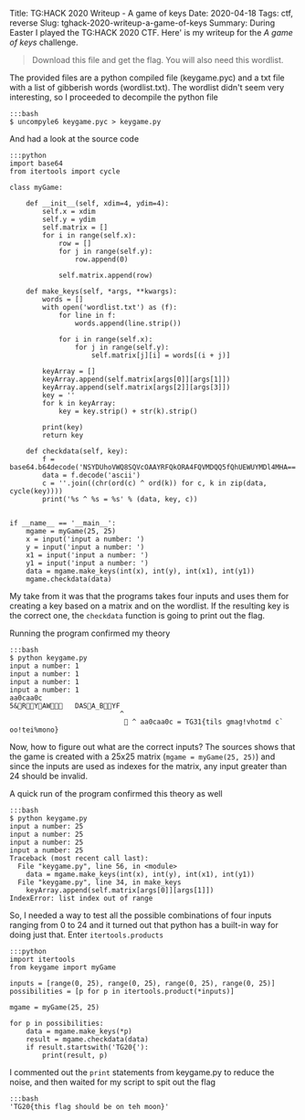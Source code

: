 Title: TG:HACK 2020 Writeup - A game of keys
Date: 2020-04-18
Tags: ctf, reverse
Slug: tghack-2020-writeup-a-game-of-keys
Summary: During Easter I played the TG:HACK 2020 CTF. Here' is my writeup for the _A game of keys_ challenge.

> Download this file and get the flag. You will also need this wordlist.

The provided files are a python compiled file (keygame.pyc) and a txt file with a list of gibberish words (wordlist.txt). The wordlist didn't seem very interesting, so I proceeded to decompile the python file

    :::bash
    $ uncompyle6 keygame.pyc > keygame.py

And had a look at the source code

    :::python
    import base64
    from itertools import cycle

    class myGame:

        def __init__(self, xdim=4, ydim=4):
            self.x = xdim
            self.y = ydim
            self.matrix = []
            for i in range(self.x):
                row = []
                for j in range(self.y):
                    row.append(0)

                self.matrix.append(row)

        def make_keys(self, *args, **kwargs):
            words = []
            with open('wordlist.txt') as (f):
                for line in f:
                    words.append(line.strip())

                for i in range(self.x):
                    for j in range(self.y):
                        self.matrix[j][i] = words[(i + j)]

            keyArray = []
            keyArray.append(self.matrix[args[0]][args[1]])
            keyArray.append(self.matrix[args[2]][args[3]])
            key = ''
            for k in keyArray:
                key = key.strip() + str(k).strip()

            print(key)
            return key

        def checkdata(self, key):
            f = base64.b64decode('NSYDUhoVWQ8SQVcOAAYRFQkORA4FQVMDQQ5fQhUEWUYMDl4MHA==')
            data = f.decode('ascii')
            c = ''.join((chr(ord(c) ^ ord(k)) for c, k in zip(data, cycle(key))))
            print('%s ^ %s = %s' % (data, key, c))


    if __name__ == '__main__':
        mgame = myGame(25, 25)
        x = input('input a number: ')
        y = input('input a number: ')
        x1 = input('input a number: ')
        y1 = input('input a number: ')
        data = mgame.make_keys(int(x), int(y), int(x1), int(y1))
        mgame.checkdata(data)

My take from it was that the programs takes four inputs and uses them for creating a key based on a matrix and on the wordlist. If the resulting key is the correct one, the `checkdata` function is going to print out the flag.

Running the program confirmed my theory

    :::bash
    $ python keygame.py
    input a number: 1
    input a number: 1
    input a number: 1
    input a number: 1
    aa0caa0c
    5&RYAW   DASA_BYF
                               ^
                                 ^ aa0caa0c = TG31{tils gmag!vhotmd c` oo!tei%mono}

Now, how to figure out what are the correct inputs? The sources shows that the game is created with a 25x25 matrix (`mgame = myGame(25, 25)`) and since the inputs are used as indexes for the matrix, any input greater than 24 should be invalid.

A quick run of the program confirmed this theory as well

    :::bash
    $ python keygame.py
    input a number: 25
    input a number: 25
    input a number: 25
    input a number: 25
    Traceback (most recent call last):
      File "keygame.py", line 56, in <module>
        data = mgame.make_keys(int(x), int(y), int(x1), int(y1))
      File "keygame.py", line 34, in make_keys
        keyArray.append(self.matrix[args[0]][args[1]])
    IndexError: list index out of range

So, I needed a way to test all the possible combinations of four inputs ranging from 0 to 24 and it turned out that python has a built-in way for doing just that. Enter `itertools.products`

    :::python
    import itertools
    from keygame import myGame

    inputs = [range(0, 25), range(0, 25), range(0, 25), range(0, 25)]
    possibilities = [p for p in itertools.product(*inputs)]

    mgame = myGame(25, 25)

    for p in possibilities:
        data = mgame.make_keys(*p)
        result = mgame.checkdata(data)
        if result.startswith('TG20{'):
            print(result, p)

I commented out the `print` statements from keygame.py to reduce the noise, and then waited for my script to spit out the flag

    :::bash
    'TG20{this flag should be on teh moon}'



